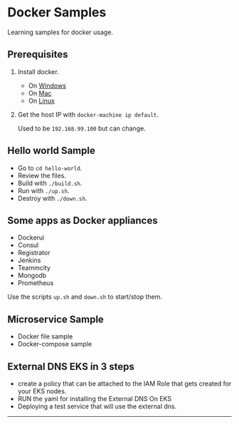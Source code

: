 # Docker Samples

Learning samples for docker usage.

## Prerequisites

1. Install docker.
    - On [Windows](https://docs.docker.com/engine/installation/windows/)
    - On [Mac](https://docs.docker.com/engine/installation/mac/) 
    - On [Linux](https://docs.docker.com/engine/installation/)

2. Get the host IP with `docker-machine ip default`.

    Used to be `192.168.99.100` but can change.

## Hello world Sample

- Go to `cd hello-world`.
- Review the files.
- Build with `./build.sh`.
- Run with `./up.sh`.
- Destroy with `./down.sh`.

## Some apps as Docker appliances

- Dockerui
- Consul
- Registrator
- Jenkins
- Teammcity
- Mongodb
- Prometheus

Use the scripts `up.sh` and `down.sh` to start/stop them.


## Microservice Sample

- Docker file sample
- Docker-compose sample

## External DNS EKS in 3 steps 

- create a policy that can be attached to the IAM Role that gets created for your EKS nodes.
- RUN the yaml for installing the External DNS On EKS
- Deploying a test service that will use the external dns.

----------
